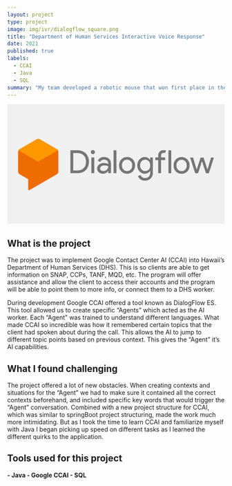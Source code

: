 ```yaml
---
layout: project
type: project
image: img/ivr/dialogflow_square.png
title: "Department of Human Services Interactive Voice Response"
date: 2021
published: true
labels:
  - CCAI
  - Java
  - SQL
summary: "My team developed a robotic mouse that won first place in the 2015 UH Micromouse competition."
---
```


<div class="text-center p-4">
  <img width="600px" src="../img/ivr/dialogflow.png" class="img-thumbnail" >

</div>

## What is the project

The project was to implement Google Contact Center AI (CCAI) into Hawaii’s Department of Human Services (DHS). This is so clients are able to get information on SNAP, CCPs, TANF, MQD, etc. The program will offer assistance and allow the client to access their accounts and the program will be able to point them to more info, or connect them to a DHS worker. 

During development Google CCAI offered a tool known as DialogFlow ES. This tool allowed us to create specific “Agents” which acted as the AI worker. Each “Agent” was trained to understand different languages. What made CCAI so incredible was how it remembered certain topics that the client had spoken about during the call. This allows the AI to jump to different topic points based on previous context. This gives the “Agent” it’s AI capabilities.

## What I found challenging 
The project offered a lot of new obstacles. When creating contexts and situations for the “Agent” we had to make sure it contained all the correct contexts beforehand, and included specific key words that would trigger the “Agent” conversation. Combined with a new project structure for CCAI, which was similar to springBoot project structuring, made the work much more intimidating. But as I took the time to learn CCAI and familiarize myself with Java I began picking up speed on different tasks as I learned the different quirks to the application.

## Tools used for this project
**- Java - Google CCAI - SQL**
